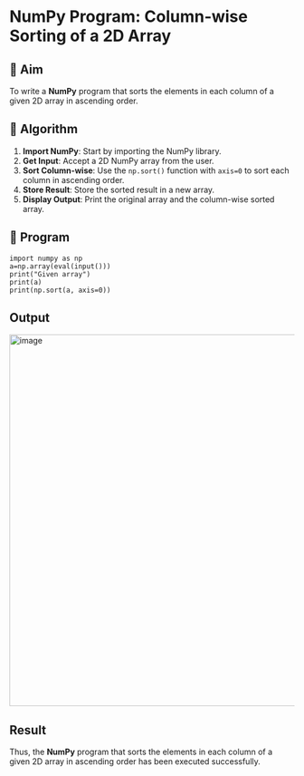 # NumPy Program: Column-wise Sorting of a 2D Array

## 🎯 Aim
To write a **NumPy** program that sorts the elements in each column of a given 2D array in ascending order.

## 🧠 Algorithm

1. **Import NumPy**: Start by importing the NumPy library.
2. **Get Input**: Accept a 2D NumPy array from the user.
3. **Sort Column-wise**: Use the `np.sort()` function with `axis=0` to sort each column in ascending order.
4. **Store Result**: Store the sorted result in a new array.
5. **Display Output**: Print the original array and the column-wise sorted array.

## 🧾 Program
```
import numpy as np
a=np.array(eval(input()))
print("Given array")
print(a)
print(np.sort(a, axis=0))
```

## Output
<img width="851" height="656" alt="image" src="https://github.com/user-attachments/assets/6b25a15c-9366-4c89-98c9-e67bbf88caed" />


## Result
Thus, the **NumPy** program that sorts the elements in each column of a given 2D array in ascending order has been executed successfully.
